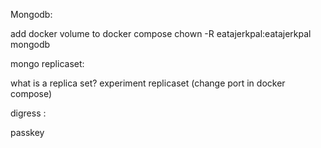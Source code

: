 
Mongodb:


add docker volume to docker compose
chown -R eatajerkpal:eatajerkpal mongodb


mongo replicaset:

what is a replica set?
experiment replicaset (change port in docker compose)


digress :

passkey

	